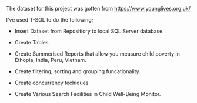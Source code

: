 The dataset for this project was gotten from https://www.younglives.org.uk/

I've used T-SQL to do the following; 

- Insert Dataset from Repositiory to local SQL Server database

- Create Tables

- Create Summerised Reports that allow you measure child poverty in Ethopia, India, Peru, Vietnam.

- Create filtering, sorting and grouping funcationality.

- Create  concurrency techiques 

- Create Various Search Facilities in Child Well-Being Monitor.
